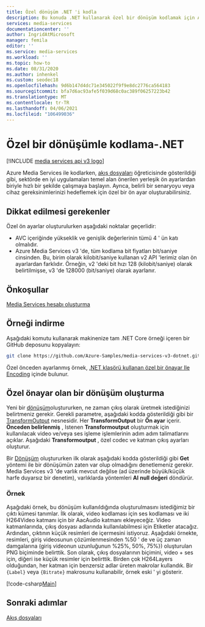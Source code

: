 ```yaml
---
title: Özel dönüşüm .NET 'i kodla
description: Bu konuda .NET kullanarak özel bir dönüşüm kodlamak için Azure Media Services v3 'nin nasıl kullanılacağı gösterilmektedir.
services: media-services
documentationcenter: ''
author: IngridAtMicrosoft
manager: femila
editor: ''
ms.service: media-services
ms.workload: ''
ms.topic: how-to
ms.date: 08/31/2020
ms.author: inhenkel
ms.custom: seodec18
ms.openlocfilehash: 9d6b147d4dc71e345022f9f9e8dc2776ca564183
ms.sourcegitcommit: bfa7d6ac93afe5f039d68c0ac389f06257223b42
ms.translationtype: MT
ms.contentlocale: tr-TR
ms.lasthandoff: 04/06/2021
ms.locfileid: "106499036"
---
```

# <a name="how-to-encode-with-a-custom-transform---net"></a>Özel bir dönüşümle kodlama-.NET

[!INCLUDE [media services api v3 logo](./includes/v3-hr.md)]

Azure Media Services ile kodlarken, [akış dosyaları](stream-files-tutorial-with-api.md) öğreticisinde gösterildiği gibi, sektörde en iyi uygulamaları temel alan önerilen yerleşik ön ayarlardan biriyle hızlı bir şekilde çalışmaya başlayın. Ayrıca, belirli bir senaryoyu veya cihaz gereksinimlerinizi hedeflemek için özel bir ön ayar oluşturabilirsiniz.

## <a name="considerations"></a>Dikkat edilmesi gerekenler

Özel ön ayarlar oluşturulurken aşağıdaki noktalar geçerlidir:

* AVC içeriğinde yükseklik ve genişlik değerlerinin tümü 4 ' ün katı olmalıdır.
* Azure Media Services v3 'de, tüm kodlama bit fiyatları bit/saniye cinsinden. Bu, birim olarak kilobit/saniye kullanan v2 API 'lerimiz olan ön ayarlardan farklıdır. Örneğin, v2 'deki bit hızı 128 (kilobit/saniye) olarak belirtilmişse, v3 'de 128000 (bit/saniye) olarak ayarlanır.

## <a name="prerequisites"></a>Önkoşullar

[Media Services hesabı oluşturma](./account-create-how-to.md)

## <a name="download-the-sample"></a>Örneği indirme

Aşağıdaki komutu kullanarak makinenize tam .NET Core örneği içeren bir GitHub deposunu kopyalayın:  

 ```bash
 git clone https://github.com/Azure-Samples/media-services-v3-dotnet.git
 ```
 
Özel önceden ayarlanmış örnek, [.NET klasörü kullanan özel bir önayar Ile Encoding](https://github.com/Azure-Samples/media-services-v3-dotnet/tree/main/VideoEncoding/EncodingWithMESCustomPreset_H264) içinde bulunur.

## <a name="create-a-transform-with-a-custom-preset"></a>Özel önayar olan bir dönüşüm oluşturma

Yeni bir [dönüşüm](/rest/api/media/transforms)oluştururken, ne zaman çıkış olarak üretmek istediğinizi belirtmeniz gerekir. Gerekli parametre, aşağıdaki kodda gösterildiği gibi bir [TransformOutput](/rest/api/media/transforms/createorupdate#transformoutput) nesnesidir. Her **TransformOutput** bir **Ön ayar** içerir. **Önceden belirlenmiş** , Istenen **Transformoutput** oluşturmak için kullanılacak video ve/veya ses işleme işlemlerinin adım adım talimatlarını açıklar. Aşağıdaki **Transformoutput** , özel codec ve katman çıkış ayarları oluşturur.

Bir [Dönüşüm](/rest/api/media/transforms) oluştururken ilk olarak aşağıdaki kodda gösterildiği gibi **Get** yöntemi ile bir dönüşümün zaten var olup olmadığını denetlemeniz gerekir. Media Services v3 'de varlık mevcut değilse (ad üzerinde büyük/küçük harfe duyarsız bir denetim), varlıklarda yöntemleri **Al** **null değeri** döndürür.

### <a name="example"></a>Örnek

Aşağıdaki örnek, bu dönüşüm kullanıldığında oluşturulmasını istediğimiz bir çıktı kümesi tanımlar. İlk olarak, video kodlaması için ses kodlaması ve iki H264Video katmanı için bir AacAudio katmanı ekleyeceğiz. Video katmanlarında, çıkış dosyası adlarında kullanılabilmesi için Etiketler atacağız. Ardından, çıktının küçük resimleri de içermesini istiyoruz. Aşağıdaki örnekte, resimleri, giriş videosunun çözümlenmesinden %50 ' de ve üç zaman damgalarına (giriş videonun uzunluğunun %25%, 50%, 75%}) oluşturulan PNG biçiminde belirttik. Son olarak, çıkış dosyalarının biçimini, video + ses için, diğeri ise küçük resimler için belirttik. Birden çok H264Layers olduğundan, her katman için benzersiz adlar üreten makrolar kullandık. Bir `{Label}` veya `{Bitrate}` makrosunu kullanabilir, örnek eski ' yi gösterir.

[!code-csharp[Main](../../../media-services-v3-dotnet/VideoEncoding/EncodingWithMESCustomPreset_H264/Program.cs#EnsureTransformExists)]

## <a name="next-steps"></a>Sonraki adımlar

[Akış dosyaları](stream-files-tutorial-with-api.md) 
